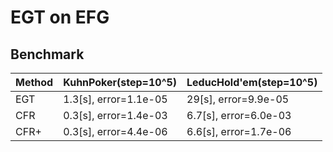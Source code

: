 # EGT on EFG

## Benchmark

| Method                   | KuhnPoker(step=10^5)  | LeducHold'em(step=10^5) | 
| ------------------------ | --------------------- | ----------------------- | 
| EGT                      | 1.3[s], error=1.1e-05 | 29[s], error=9.9e-05    | 
| CFR                      | 0.3[s], error=1.4e-03 | 6.7[s], error=6.0e-03   | 
| CFR+                     | 0.3[s], error=4.4e-06 | 6.6[s], error=1.7e-06   | 

<!--
| EGT(restarting)          | 35[s], error=3.6e-09 | 197[s], error=1.5e-06   | 
| mix(CFR+,EGT-restarting) | 34[s], error=7.0e-10 | 187[s], error=1.1e-07   | 
-->